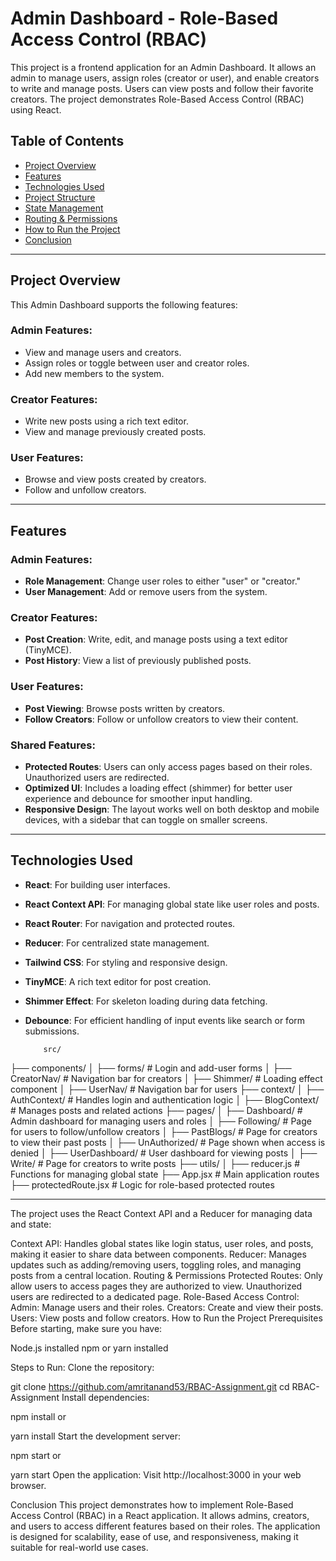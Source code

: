 # Admin Dashboard - Role-Based Access Control (RBAC)

This project is a frontend application for an Admin Dashboard. It allows an admin to manage users, assign roles (creator or user), and enable creators to write and manage posts. Users can view posts and follow their favorite creators. The project demonstrates Role-Based Access Control (RBAC) using React.

## Table of Contents
- [Project Overview](#project-overview)
- [Features](#features)
- [Technologies Used](#technologies-used)
- [Project Structure](#project-structure)
- [State Management](#state-management)
- [Routing & Permissions](#routing--permissions)
- [How to Run the Project](#how-to-run-the-project)
- [Conclusion](#conclusion)

---

## Project Overview

This Admin Dashboard supports the following features:

### Admin Features:
- View and manage users and creators.
- Assign roles or toggle between user and creator roles.
- Add new members to the system.

### Creator Features:
- Write new posts using a rich text editor.
- View and manage previously created posts.

### User Features:
- Browse and view posts created by creators.
- Follow and unfollow creators.

---

## Features

### Admin Features:
- **Role Management**: Change user roles to either "user" or "creator."
- **User Management**: Add or remove users from the system.

### Creator Features:
- **Post Creation**: Write, edit, and manage posts using a text editor (TinyMCE).
- **Post History**: View a list of previously published posts.

### User Features:
- **Post Viewing**: Browse posts written by creators.
- **Follow Creators**: Follow or unfollow creators to view their content.

### Shared Features:
- **Protected Routes**: Users can only access pages based on their roles. Unauthorized users are redirected.
- **Optimized UI**: Includes a loading effect (shimmer) for better user experience and debounce for smoother input handling.
- **Responsive Design**: The layout works well on both desktop and mobile devices, with a sidebar that can toggle on smaller screens.

---

## Technologies Used
- **React**: For building user interfaces.
- **React Context API**: For managing global state like user roles and posts.
- **React Router**: For navigation and protected routes.
- **Reducer**: For centralized state management.
- **Tailwind CSS**: For styling and responsive design.
- **TinyMCE**: A rich text editor for post creation.
- **Shimmer Effect**: For skeleton loading during data fetching.
- **Debounce**: For efficient handling of input events like search or form submissions.

          src/
├── components/
│   ├── forms/              # Login and add-user forms
│   ├── CreatorNav/         # Navigation bar for creators
│   ├── Shimmer/            # Loading effect component
│   ├── UserNav/            # Navigation bar for users
├── context/
│   ├── AuthContext/        # Handles login and authentication logic
│   ├── BlogContext/        # Manages posts and related actions
├── pages/
│   ├── Dashboard/          # Admin dashboard for managing users and roles
│   ├── Following/          # Page for users to follow/unfollow creators
│   ├── PastBlogs/          # Page for creators to view their past posts
│   ├── UnAuthorized/       # Page shown when access is denied
│   ├── UserDashboard/      # User dashboard for viewing posts
│   ├── Write/              # Page for creators to write posts
├── utils/
│   ├── reducer.js          # Functions for managing global state
├── App.jsx                 # Main application routes
├── protectedRoute.jsx      # Logic for role-based protected routes



---
The project uses the React Context API and a Reducer for managing data and state:

Context API: Handles global states like login status, user roles, and posts, making it easier to share data between components.
Reducer: Manages updates such as adding/removing users, toggling roles, and managing posts from a central location.
Routing & Permissions
Protected Routes: Only allow users to access pages they are authorized to view. Unauthorized users are redirected to a dedicated page.
Role-Based Access Control:
Admin: Manage users and their roles.
Creators: Create and view their posts.
Users: View posts and follow creators.
How to Run the Project
Prerequisites
Before starting, make sure you have:

Node.js installed
npm or yarn installed


Steps to Run:
Clone the repository:


git clone https://github.com/amritanand53/RBAC-Assignment.git
cd RBAC-Assignment
Install dependencies:


npm install
or


yarn install
Start the development server:


npm start
or


yarn start
Open the application: Visit http://localhost:3000 in your web browser.

Conclusion
This project demonstrates how to implement Role-Based Access Control (RBAC) in a React application. It allows admins, creators, and users to access different features based on their roles. The application is designed for scalability, ease of use, and responsiveness, making it suitable for real-world use cases.





